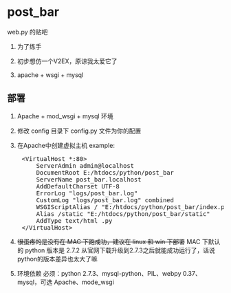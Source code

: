 post_bar
====================

web.py 的贴吧

1. 为了练手

2. 初步想仿一个V2EX，原谅我太爱它了

3. apache + wsgi + mysql

部署
---------------------

1. Apache + mod_wsgi + mysql 环境

2. 修改 config 目录下 config.py 文件为你的配置

3. 在Apache中创建虚拟主机 example:

<pre>
    &lt;VirtualHost *:80&gt;
		ServerAdmin admin@localhost
		DocumentRoot E:/htdocs/python/post_bar
		ServerName post_bar.localhost
		AddDefaultCharset UTF-8   
		ErrorLog "logs/post_bar.log"
	    CustomLog "logs/post_bar.log" combined
		WSGIScriptAlias / "E:/htdocs/python/post_bar/index.py"
		Alias /static "E:/htdocs/python/post_bar/static"
		AddType text/html .py
	&lt;/VirtualHost&gt;
</pre>

4. ~~很蛋疼的是没有在 MAC 下跑成功，建议在 linux 和 win 下部署~~ MAC 下默认的 python 版本是 2.7.2 从官网下载升级到2.7.3之后就能成功运行了，话说python的版本差异也太大了嘛

5. 环境依赖 必须：python 2.7.3、mysql-python、PIL、webpy 0.37、mysql，可选 Apache、mode_wsgi
